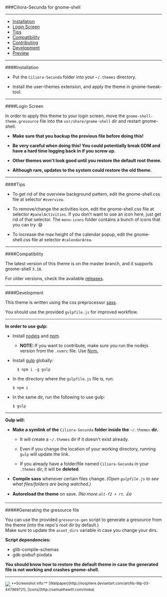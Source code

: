 ###Ciliora-Secunda for gnome-shell 

---

* [Installation](#installation)
* [Login Screen](#login-screen)
* [Tips](#tips)
* [Compatibility](#compatibility)
* [Contributing](CONTRIBUTING.md)
* [Development](#development)
* [Preview](#preview)

---

####Installation

* Put the `Ciliora-Secunda` folder into your `~/.themes` directory.

* Install the user-themes extension, and apply the theme in gnome-tweak-tool.

---

####Login Screen

In order to apply this theme to your login screen, move the `gnome-shell-theme.gresource` file into the `usr/share/gnome-shell` dir and restart gnome-shell.

* **Make sure that you backup the previous file before doing this!**

* **Be very careful when doing this! You could potentially break GDM and have a hard time logging back in if you screw up.**

* **Other themes won't look good until you restore the default root theme.**

* **Although rare, updates to the system could restore the old theme.**

---

####Tips

* To get rid of the overview background pattern, edit the gnome-shell.css file at selector `#overview`.

* To remove/change the activities icon, edit the gnome-shell.css file at selector `#panelActivities`. If you don't want to use an icon here, just get rid of that selector. The `menu-icons` folder contains a bunch of icons that you can try. :smile:

* To increase the max height of the calendar popup, edit the gnome-shell.css file at selector `#calendarArea`.

---

####Compatibility

The latest version of this theme is on the master branch, and it supports gnome-shell `3.18`.

For older versions, check the available [releases](../../releases).

---

####Development

This theme is written using the css preprocessor [sass](http://sass-lang.com/).  

You should use the provided `gulpfile.js` for improved workflow.

---

**In order to use gulp:**

* Install [nodejs](https://nodejs.org/) and [npm](https://www.npmjs.com/).
    * **NOTE:** If you want to contribute, make sure you run the nodejs version from the `.nvmrc` file. Use [Nvm.](https://github.com/creationix/nvm)

* Install [gulp](http://gulpjs.com/) globally:

        $ npm i -g gulp

* In the directory where the `gulpfile.js` file is, run:

    ```
    $ npm i
    ```

* In the same dir, run the following to use gulp:

    ```
    $ gulp
    ```

---

**Gulp will:**

* **Make a symlink of the** `Ciliora-Secunda` **folder inside the** `~/.themes` **dir.**

    * It will create a `~/.themes` dir if it doesn't exist already.

    * Even if you change the location of your working directory, running `gulp` will update the link.

    * If you already have a folder/file named `Ciliora-Secunda` in your `.themes` dir, it will be __deleted__.

* **Compile sass** whenever certain files change. _(Open `gulpfile.js` to see what files/folders are being watched.)_

* **Autoreload the theme** on save. _(No more `alt-f2 + rt`. :+1:)_

---

#####Generating the gresource file

You can use the provided `gresource-gen` script to generate a gresource from the theme (into the repo's root dir by default.)  
Make sure to update the `asset_dirs` variable in case you change your dirs.

**Script dependencies:**

* glib-compile-schemas
* gdk-pixbuf-pixdata

**You should know how to restore the default theme in case the generated file is not working and crashes gnome-shell.**

---

<img src="http://orig09.deviantart.net/6ca8/f/2016/002/3/8/ciliora_secunda_shell_by_zagortenay333-d86qzm2.png" id="preview">
<sup>**Screenshot info:** [Wallpaper](http://nosphere.deviantart.com/art/Ns-Wp-03-447969721), [Icons](http://samuelhewitt.com/moka)</sup>
